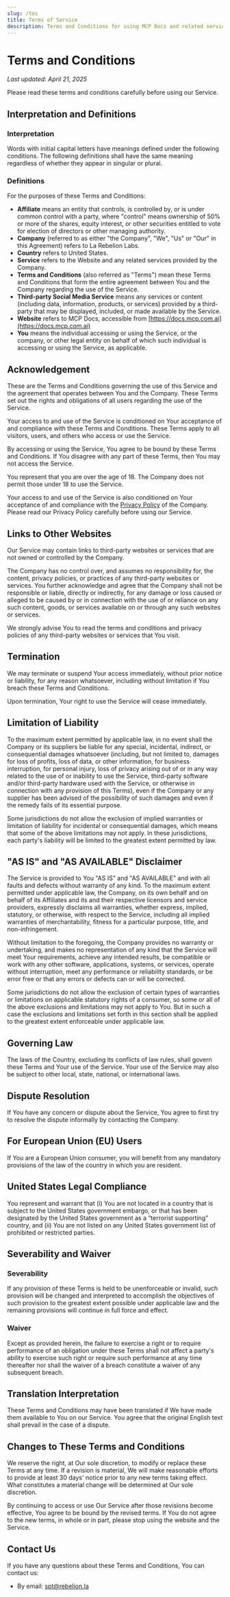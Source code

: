 ```yaml
---
slug: /tos
title: Terms of Service
description: Terms and Conditions for using MCP Docs and related services.
---
```


# Terms and Conditions

_Last updated: April 21, 2025_

Please read these terms and conditions carefully before using our Service.

## Interpretation and Definitions

### Interpretation

Words with initial capital letters have meanings defined under the following conditions. The following definitions shall have the same meaning regardless of whether they appear in singular or plural.

### Definitions

For the purposes of these Terms and Conditions:

- **Affiliate** means an entity that controls, is controlled by, or is under common control with a party, where "control" means ownership of 50% or more of the shares, equity interest, or other securities entitled to vote for election of directors or other managing authority.
- **Company** (referred to as either "the Company", "We", "Us" or "Our" in this Agreement) refers to La Rebelion Labs.
- **Country** refers to United States.
- **Service** refers to the Website and any related services provided by the Company.
- **Terms and Conditions** (also referred as "Terms") mean these Terms and Conditions that form the entire agreement between You and the Company regarding the use of the Service.
- **Third-party Social Media Service** means any services or content (including data, information, products, or services) provided by a third-party that may be displayed, included, or made available by the Service.
- **Website** refers to MCP Docs, accessible from [https://docs.mcp.com.ai](https://docs.mcp.com.ai)
- **You** means the individual accessing or using the Service, or the company, or other legal entity on behalf of which such individual is accessing or using the Service, as applicable.

## Acknowledgement

These are the Terms and Conditions governing the use of this Service and the agreement that operates between You and the Company. These Terms set out the rights and obligations of all users regarding the use of the Service.

Your access to and use of the Service is conditioned on Your acceptance of and compliance with these Terms and Conditions. These Terms apply to all visitors, users, and others who access or use the Service.

By accessing or using the Service, You agree to be bound by these Terms and Conditions. If You disagree with any part of these Terms, then You may not access the Service.

You represent that you are over the age of 18. The Company does not permit those under 18 to use the Service.

Your access to and use of the Service is also conditioned on Your acceptance of and compliance with the [Privacy Policy](/privacy) of the Company. Please read our Privacy Policy carefully before using our Service.

## Links to Other Websites

Our Service may contain links to third-party websites or services that are not owned or controlled by the Company.

The Company has no control over, and assumes no responsibility for, the content, privacy policies, or practices of any third-party websites or services. You further acknowledge and agree that the Company shall not be responsible or liable, directly or indirectly, for any damage or loss caused or alleged to be caused by or in connection with the use of or reliance on any such content, goods, or services available on or through any such websites or services.

We strongly advise You to read the terms and conditions and privacy policies of any third-party websites or services that You visit.

## Termination

We may terminate or suspend Your access immediately, without prior notice or liability, for any reason whatsoever, including without limitation if You breach these Terms and Conditions.

Upon termination, Your right to use the Service will cease immediately.

## Limitation of Liability

To the maximum extent permitted by applicable law, in no event shall the Company or its suppliers be liable for any special, incidental, indirect, or consequential damages whatsoever (including, but not limited to, damages for loss of profits, loss of data, or other information, for business interruption, for personal injury, loss of privacy arising out of or in any way related to the use of or inability to use the Service, third-party software and/or third-party hardware used with the Service, or otherwise in connection with any provision of this Terms), even if the Company or any supplier has been advised of the possibility of such damages and even if the remedy fails of its essential purpose.

Some jurisdictions do not allow the exclusion of implied warranties or limitation of liability for incidental or consequential damages, which means that some of the above limitations may not apply. In these jurisdictions, each party's liability will be limited to the greatest extent permitted by law.

## "AS IS" and "AS AVAILABLE" Disclaimer

The Service is provided to You "AS IS" and "AS AVAILABLE" and with all faults and defects without warranty of any kind. To the maximum extent permitted under applicable law, the Company, on its own behalf and on behalf of its Affiliates and its and their respective licensors and service providers, expressly disclaims all warranties, whether express, implied, statutory, or otherwise, with respect to the Service, including all implied warranties of merchantability, fitness for a particular purpose, title, and non-infringement.

Without limitation to the foregoing, the Company provides no warranty or undertaking, and makes no representation of any kind that the Service will meet Your requirements, achieve any intended results, be compatible or work with any other software, applications, systems, or services, operate without interruption, meet any performance or reliability standards, or be error free or that any errors or defects can or will be corrected.

Some jurisdictions do not allow the exclusion of certain types of warranties or limitations on applicable statutory rights of a consumer, so some or all of the above exclusions and limitations may not apply to You. But in such a case the exclusions and limitations set forth in this section shall be applied to the greatest extent enforceable under applicable law.

## Governing Law

The laws of the Country, excluding its conflicts of law rules, shall govern these Terms and Your use of the Service. Your use of the Service may also be subject to other local, state, national, or international laws.

## Dispute Resolution

If You have any concern or dispute about the Service, You agree to first try to resolve the dispute informally by contacting the Company.

## For European Union (EU) Users

If You are a European Union consumer, you will benefit from any mandatory provisions of the law of the country in which you are resident.

## United States Legal Compliance

You represent and warrant that (i) You are not located in a country that is subject to the United States government embargo, or that has been designated by the United States government as a “terrorist supporting” country, and (ii) You are not listed on any United States government list of prohibited or restricted parties.

## Severability and Waiver

### Severability

If any provision of these Terms is held to be unenforceable or invalid, such provision will be changed and interpreted to accomplish the objectives of such provision to the greatest extent possible under applicable law and the remaining provisions will continue in full force and effect.

### Waiver

Except as provided herein, the failure to exercise a right or to require performance of an obligation under these Terms shall not affect a party's ability to exercise such right or require such performance at any time thereafter nor shall the waiver of a breach constitute a waiver of any subsequent breach.

## Translation Interpretation

These Terms and Conditions may have been translated if We have made them available to You on our Service. You agree that the original English text shall prevail in the case of a dispute.

## Changes to These Terms and Conditions

We reserve the right, at Our sole discretion, to modify or replace these Terms at any time. If a revision is material, We will make reasonable efforts to provide at least 30 days' notice prior to any new terms taking effect. What constitutes a material change will be determined at Our sole discretion.

By continuing to access or use Our Service after those revisions become effective, You agree to be bound by the revised terms. If You do not agree to the new terms, in whole or in part, please stop using the website and the Service.

## Contact Us

If you have any questions about these Terms and Conditions, You can contact us:

- By email: spt@rebelion.la
